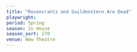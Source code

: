 ```yaml
---
title: "Rosencrantz and Guildenstern Are Dead"
playwright:
period: Spring
season: In House
season_sort: 270
venue: New Theatre
---
```

